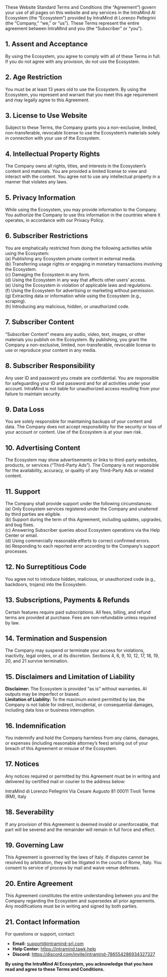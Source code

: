 These Website Standard Terms and Conditions (the “Agreement”) govern your use of all pages on this website and any services in the IntraMind AI Ecosystem (the “Ecosystem”) provided by IntraMind di Lorenzo Pellegrini (the “Company,” “we,” or “us”). These Terms represent the entire agreement between IntraMind and you (the “Subscriber” or “you”).

## 1. Assent and Acceptance  
By using the Ecosystem, you agree to comply with all of these Terms in full. If you do not agree with any provision, do not use the Ecosystem.

## 2. Age Restriction  
You must be at least 13 years old to use the Ecosystem. By using the Ecosystem, you represent and warrant that you meet this age requirement and may legally agree to this Agreement.

## 3. License to Use Website  
Subject to these Terms, the Company grants you a non-exclusive, limited, non-transferable, revocable license to use the Ecosystem’s materials solely in connection with your use of the Ecosystem.

## 4. Intellectual Property Rights  
The Company owns all rights, titles, and interests in the Ecosystem’s content and materials. You are provided a limited license to view and interact with the content. You agree not to use any intellectual property in a manner that violates any laws.

## 5. Privacy Information  
While using the Ecosystem, you may provide information to the Company. You authorize the Company to use this information in the countries where it operates, in accordance with our Privacy Policy.

## 6. Subscriber Restrictions  
You are emphatically restricted from doing the following activities while using the Ecosystem:  
(a) Publishing any Ecosystem private content in external media.  
(b) Transferring usage rights or engaging in monetary transactions involving the Ecosystem.  
(c) Damaging the Ecosystem in any form.  
(d) Using the Ecosystem in any way that affects other users’ access.  
(e) Using the Ecosystem in violation of applicable laws and regulations.  
(f) Using the Ecosystem for advertising or marketing without permission.  
(g) Extracting data or information while using the Ecosystem (e.g., scraping).  
(h) Introducing any malicious, hidden, or unauthorized code.

## 7. Subscriber Content  
“Subscriber Content” means any audio, video, text, images, or other materials you publish on the Ecosystem. By publishing, you grant the Company a non-exclusive, limited, non-transferable, revocable license to use or reproduce your content in any media.

## 8. Subscriber Responsibility  
Any user ID and password you create are confidential. You are responsible for safeguarding your ID and password and for all activities under your account. IntraMind is not liable for unauthorized access resulting from your failure to maintain security.

## 9. Data Loss  
You are solely responsible for maintaining backups of your content and data. The Company does not accept responsibility for the security or loss of your account or content. Use of the Ecosystem is at your own risk.

## 10. Advertising Content  
The Ecosystem may show advertisements or links to third-party websites, products, or services (“Third-Party Ads”). The Company is not responsible for the availability, accuracy, or quality of any Third-Party Ads or related content.

## 11. Support  
The Company shall provide support under the following circumstances:  
(a) Only Ecosystem services registered under the Company and unaltered by third parties are eligible.  
(b) Support during the term of this Agreement, including updates, upgrades, and bug fixes.  
(c) Answering Subscriber queries about Ecosystem operations via the Help Center or email.  
(d) Using commercially reasonable efforts to correct confirmed errors.  
(e) Responding to each reported error according to the Company’s support processes.

## 12. No Surreptitious Code  
You agree not to introduce hidden, malicious, or unauthorized code (e.g., backdoors, trojans) into the Ecosystem.

## 13. Subscriptions, Payments & Refunds  
Certain features require paid subscriptions. All fees, billing, and refund terms are provided at purchase. Fees are non-refundable unless required by law.

## 14. Termination and Suspension  
The Company may suspend or terminate your access for violations, inactivity, legal orders, or at its discretion. Sections 4, 6, 9, 10, 12, 17, 18, 19, 20, and 21 survive termination.

## 15. Disclaimers and Limitation of Liability  
**Disclaimer:** The Ecosystem is provided “as is” without warranties. AI outputs may be imperfect or biased.  
**Limitation of Liability:** To the maximum extent permitted by law, the Company is not liable for indirect, incidental, or consequential damages, including data loss or business interruption.

## 16. Indemnification  
You indemnify and hold the Company harmless from any claims, damages, or expenses (including reasonable attorney’s fees) arising out of your breach of this Agreement or misuse of the Ecosystem.

## 17. Notices  
Any notices required or permitted by this Agreement must be in writing and delivered by certified mail or courier to the address below:

IntraMind di Lorenzo Pellegrini
Via Cesare Augusto 81
00011 Tivoli Terme (RM), Italy  

## 18. Severability  
If any provision of this Agreement is deemed invalid or unenforceable, that part will be severed and the remainder will remain in full force and effect.

## 19. Governing Law  
This Agreement is governed by the laws of Italy. If disputes cannot be resolved by arbitration, they will be litigated in the courts of Rome, Italy. You consent to service of process by mail and waive venue defenses.

## 20. Entire Agreement  
This Agreement constitutes the entire understanding between you and the Company regarding the Ecosystem and supersedes all prior agreements. Any modifications must be in writing and signed by both parties.

## 21. Contact Information  
For questions or support, contact:  
- **Email:** support@intramind-srl.com  
- **Help Center:** https://intramind.tawk.help  
- **Discord:** https://discord.com/invite/intramind-786554286934327327  

**By using the IntraMind AI Ecosystem, you acknowledge that you have read and agree to these Terms and Conditions.**  

